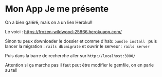 # Mon App Je me présente

On a bien galéré, mais on a un lien Heroku!!

Le voici : [https://frozen-wildwood-25866.herokuapp.com/ ](https://frozen-wildwood-25866.herokuapp.com/)

Sinon tu peux downloader le dossier et comme d'hab: 
```bundle install ```
puis lancer la migration : `rails db:migrate` et ouvrir le serveur : `rails server`

Puis dans la barre de recherche aller sur `http://localhost:3000/`

Attention si ça marche pas il faut peut être modifier le gemfile, on en parle au tel!